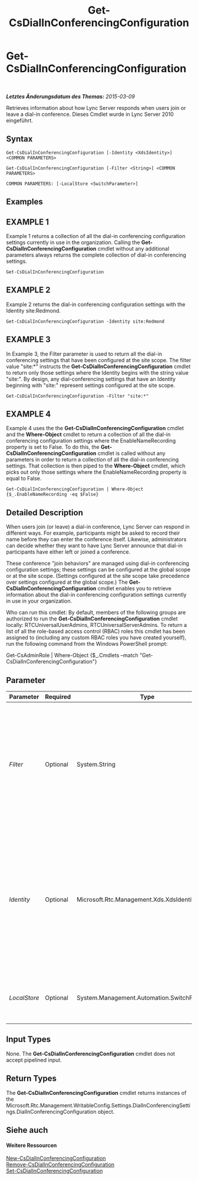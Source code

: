 ﻿---
title: Get-CsDialInConferencingConfiguration
TOCTitle: Get-CsDialInConferencingConfiguration
ms:assetid: 75a959f7-5712-4dbc-b7ac-5a15b9b2f404
ms:mtpsurl: https://technet.microsoft.com/de-de/library/Gg398575(v=OCS.15)
ms:contentKeyID: 49294450
ms.date: 05/19/2016
mtps_version: v=OCS.15
ms.translationtype: HT
---

# Get-CsDialInConferencingConfiguration

 

_**Letztes Änderungsdatum des Themas:** 2015-03-09_

Retrieves information about how Lync Server responds when users join or leave a dial-in conference. Dieses Cmdlet wurde in Lync Server 2010 eingeführt.

## Syntax

    Get-CsDialInConferencingConfiguration [-Identity <XdsIdentity>] <COMMON PARAMETERS>

    Get-CsDialInConferencingConfiguration [-Filter <String>] <COMMON PARAMETERS>

    COMMON PARAMETERS: [-LocalStore <SwitchParameter>]

## Examples

## EXAMPLE 1

Example 1 returns a collection of all the dial-in conferencing configuration settings currently in use in the organization. Calling the **Get-CsDialInConferencingConfiguration** cmdlet without any additional parameters always returns the complete collection of dial-in conferencing settings.

    Get-CsDialInConferencingConfiguration

## EXAMPLE 2

Example 2 returns the dial-in conferencing configuration settings with the Identity site:Redmond.

    Get-CsDialInConferencingConfiguration -Identity site:Redmond

## EXAMPLE 3

In Example 3, the Filter parameter is used to return all the dial-in conferencing settings that have been configured at the site scope. The filter value "site:\*" instructs the **Get-CsDialInConferencingConfiguration** cmdlet to return only those settings where the Identity begins with the string value "site:". By design, any dial-conferencing settings that have an Identity beginning with "site:" represent settings configured at the site scope.

    Get-CsDialInConferencingConfiguration -Filter "site:*"

## EXAMPLE 4

Example 4 uses the the **Get-CsDialInConferencingConfiguration** cmdlet and the **Where-Object** cmdlet to return a collection of all the dial-in conferencing configuration settings where the EnableNameRecording property is set to False. To do this, the **Get-CsDialInConferencingConfiguration** cmdlet is called without any parameters in order to return a collection of all the dial-in conferencing settings. That collection is then piped to the **Where-Object** cmdlet, which picks out only those settings where the EnableNameRecording property is equal to False.

    Get-CsDialInConferencingConfiguration | Where-Object {$_.EnableNameRecording -eq $False}

## Detailed Description

When users join (or leave) a dial-in conference, Lync Server can respond in different ways. For example, participants might be asked to record their name before they can enter the conference itself. Likewise, administrators can decide whether they want to have Lync Server announce that dial-in participants have either left or joined a conference.

These conference "join behaviors" are managed using dial-in conferencing configuration settings; these settings can be configured at the global scope or at the site scope. (Settings configured at the site scope take precedence over settings configured at the global scope.) The **Get-CsDialInConferencingConfiguration** cmdlet enables you to retrieve information about the dial-in conferencing configuration settings currently in use in your organization.

Who can run this cmdlet: By default, members of the following groups are authorized to run the **Get-CsDialInConferencingConfiguration** cmdlet locally: RTCUniversalUserAdmins, RTCUniversalServerAdmins. To return a list of all the role-based access control (RBAC) roles this cmdlet has been assigned to (including any custom RBAC roles you have created yourself), run the following command from the Windows PowerShell prompt:

Get-CsAdminRole | Where-Object {$\_.Cmdlets –match "Get-CsDialInConferencingConfiguration"}

## Parameter


<table>
<colgroup>
<col style="width: 25%" />
<col style="width: 25%" />
<col style="width: 25%" />
<col style="width: 25%" />
</colgroup>
<thead>
<tr class="header">
<th>Parameter</th>
<th>Required</th>
<th>Type</th>
<th>Description</th>
</tr>
</thead>
<tbody>
<tr class="odd">
<td><p><em>Filter</em></p></td>
<td><p>Optional</p></td>
<td><p>System.String</p></td>
<td><p>Provides a way for you to use wildcard characters when specifying dial-in conferencing configuration settings. For example, to return a collection of all the configuration settings that have been applied at the site scope use this syntax: -Filter &quot;site:*&quot;. To return all the settings that have the term &quot;EMEA&quot; in their Identity use this syntax: -Filter &quot;*EMEA*&quot;. Note that the Filter parameter acts only on the Identity of the settings; you cannot filter on other dial-in conferencing configuration properties.</p></td>
</tr>
<tr class="even">
<td><p><em>Identity</em></p></td>
<td><p>Optional</p></td>
<td><p>Microsoft.Rtc.Management.Xds.XdsIdentity</p></td>
<td><p>Indicates the Identity of the dial-in conferencing configuration settings to be retrieved. To refer to the global settings, use this syntax: -Identity global. To refer to site settings, use syntax similar to this: -Identity site:Redmond. You cannot use wildcards when specifying an Identity. To do that, use the Filter parameter instead.</p>
<p>If called without any parameters the <strong>Get-CsDialInConferencingConfiguration</strong> cmdlet returns information about all the dial-in conferencing configuration settings in use in your organization.</p></td>
</tr>
<tr class="odd">
<td><p><em>LocalStore</em></p></td>
<td><p>Optional</p></td>
<td><p>System.Management.Automation.SwitchParameter</p></td>
<td><p>Retrieves the dial-in conferencing data from the local replica of the zentralen Verwaltungsspeicher rather than from the zentralen Verwaltungsspeicher itself.</p></td>
</tr>
</tbody>
</table>


## Input Types

None. The **Get-CsDialInConferencingConfiguration** cmdlet does not accept pipelined input.

## Return Types

The **Get-CsDialInConferencingConfiguration** cmdlet returns instances of the Microsoft.Rtc.Management.WritableConfig.Settings.DialInConferencingSettings.DialInConferencingConfiguration object.

## Siehe auch

#### Weitere Ressourcen

[New-CsDialInConferencingConfiguration](new-csdialinconferencingconfiguration.md)  
[Remove-CsDialInConferencingConfiguration](remove-csdialinconferencingconfiguration.md)  
[Set-CsDialInConferencingConfiguration](set-csdialinconferencingconfiguration.md)

